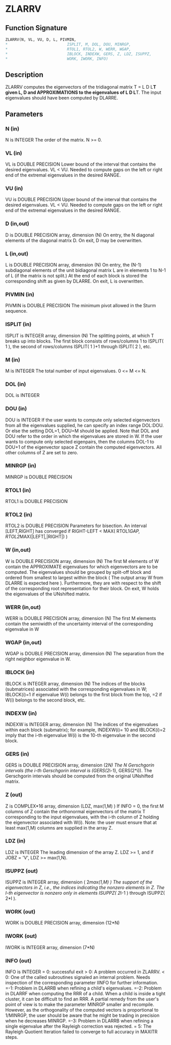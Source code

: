 # ZLARRV

## Function Signature

```fortran
ZLARRV(N, VL, VU, D, L, PIVMIN,
*                          ISPLIT, M, DOL, DOU, MINRGP,
*                          RTOL1, RTOL2, W, WERR, WGAP,
*                          IBLOCK, INDEXW, GERS, Z, LDZ, ISUPPZ,
*                          WORK, IWORK, INFO)
```

## Description


 ZLARRV computes the eigenvectors of the tridiagonal matrix
 T = L D L**T given L, D and APPROXIMATIONS to the eigenvalues of L D L**T.
 The input eigenvalues should have been computed by DLARRE.

## Parameters

### N (in)

N is INTEGER The order of the matrix. N >= 0.

### VL (in)

VL is DOUBLE PRECISION Lower bound of the interval that contains the desired eigenvalues. VL < VU. Needed to compute gaps on the left or right end of the extremal eigenvalues in the desired RANGE.

### VU (in)

VU is DOUBLE PRECISION Upper bound of the interval that contains the desired eigenvalues. VL < VU. Needed to compute gaps on the left or right end of the extremal eigenvalues in the desired RANGE.

### D (in,out)

D is DOUBLE PRECISION array, dimension (N) On entry, the N diagonal elements of the diagonal matrix D. On exit, D may be overwritten.

### L (in,out)

L is DOUBLE PRECISION array, dimension (N) On entry, the (N-1) subdiagonal elements of the unit bidiagonal matrix L are in elements 1 to N-1 of L (if the matrix is not split.) At the end of each block is stored the corresponding shift as given by DLARRE. On exit, L is overwritten.

### PIVMIN (in)

PIVMIN is DOUBLE PRECISION The minimum pivot allowed in the Sturm sequence.

### ISPLIT (in)

ISPLIT is INTEGER array, dimension (N) The splitting points, at which T breaks up into blocks. The first block consists of rows/columns 1 to ISPLIT( 1 ), the second of rows/columns ISPLIT( 1 )+1 through ISPLIT( 2 ), etc.

### M (in)

M is INTEGER The total number of input eigenvalues. 0 <= M <= N.

### DOL (in)

DOL is INTEGER

### DOU (in)

DOU is INTEGER If the user wants to compute only selected eigenvectors from all the eigenvalues supplied, he can specify an index range DOL:DOU. Or else the setting DOL=1, DOU=M should be applied. Note that DOL and DOU refer to the order in which the eigenvalues are stored in W. If the user wants to compute only selected eigenpairs, then the columns DOL-1 to DOU+1 of the eigenvector space Z contain the computed eigenvectors. All other columns of Z are set to zero.

### MINRGP (in)

MINRGP is DOUBLE PRECISION

### RTOL1 (in)

RTOL1 is DOUBLE PRECISION

### RTOL2 (in)

RTOL2 is DOUBLE PRECISION Parameters for bisection. An interval [LEFT,RIGHT] has converged if RIGHT-LEFT < MAX( RTOL1*GAP, RTOL2*MAX(|LEFT|,|RIGHT|) )

### W (in,out)

W is DOUBLE PRECISION array, dimension (N) The first M elements of W contain the APPROXIMATE eigenvalues for which eigenvectors are to be computed. The eigenvalues should be grouped by split-off block and ordered from smallest to largest within the block ( The output array W from DLARRE is expected here ). Furthermore, they are with respect to the shift of the corresponding root representation for their block. On exit, W holds the eigenvalues of the UNshifted matrix.

### WERR (in,out)

WERR is DOUBLE PRECISION array, dimension (N) The first M elements contain the semiwidth of the uncertainty interval of the corresponding eigenvalue in W

### WGAP (in,out)

WGAP is DOUBLE PRECISION array, dimension (N) The separation from the right neighbor eigenvalue in W.

### IBLOCK (in)

IBLOCK is INTEGER array, dimension (N) The indices of the blocks (submatrices) associated with the corresponding eigenvalues in W; IBLOCK(i)=1 if eigenvalue W(i) belongs to the first block from the top, =2 if W(i) belongs to the second block, etc.

### INDEXW (in)

INDEXW is INTEGER array, dimension (N) The indices of the eigenvalues within each block (submatrix); for example, INDEXW(i)= 10 and IBLOCK(i)=2 imply that the i-th eigenvalue W(i) is the 10-th eigenvalue in the second block.

### GERS (in)

GERS is DOUBLE PRECISION array, dimension (2*N) The N Gerschgorin intervals (the i-th Gerschgorin interval is (GERS(2*i-1), GERS(2*i)). The Gerschgorin intervals should be computed from the original UNshifted matrix.

### Z (out)

Z is COMPLEX*16 array, dimension (LDZ, max(1,M) ) If INFO = 0, the first M columns of Z contain the orthonormal eigenvectors of the matrix T corresponding to the input eigenvalues, with the i-th column of Z holding the eigenvector associated with W(i). Note: the user must ensure that at least max(1,M) columns are supplied in the array Z.

### LDZ (in)

LDZ is INTEGER The leading dimension of the array Z. LDZ >= 1, and if JOBZ = 'V', LDZ >= max(1,N).

### ISUPPZ (out)

ISUPPZ is INTEGER array, dimension ( 2*max(1,M) ) The support of the eigenvectors in Z, i.e., the indices indicating the nonzero elements in Z. The I-th eigenvector is nonzero only in elements ISUPPZ( 2*I-1 ) through ISUPPZ( 2*I ).

### WORK (out)

WORK is DOUBLE PRECISION array, dimension (12*N)

### IWORK (out)

IWORK is INTEGER array, dimension (7*N)

### INFO (out)

INFO is INTEGER = 0: successful exit > 0: A problem occurred in ZLARRV. < 0: One of the called subroutines signaled an internal problem. Needs inspection of the corresponding parameter IINFO for further information. =-1: Problem in DLARRB when refining a child's eigenvalues. =-2: Problem in DLARRF when computing the RRR of a child. When a child is inside a tight cluster, it can be difficult to find an RRR. A partial remedy from the user's point of view is to make the parameter MINRGP smaller and recompile. However, as the orthogonality of the computed vectors is proportional to 1/MINRGP, the user should be aware that he might be trading in precision when he decreases MINRGP. =-3: Problem in DLARRB when refining a single eigenvalue after the Rayleigh correction was rejected. = 5: The Rayleigh Quotient Iteration failed to converge to full accuracy in MAXITR steps.

